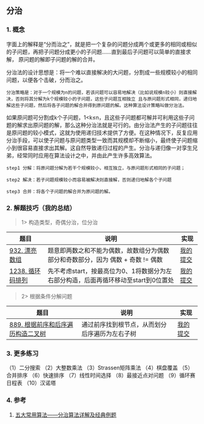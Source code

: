 ## 分治

### 1. 概念
字面上的解释是“分而治之”，就是把一个复杂的问题分成两个或更多的相同或相似的子问题，再把子问题分成更小的子问题……直到最后子问题可以简单的直接求解，
原问题的解即子问题的解的合并。

分治法的设计思想是：将一个难以直接解决的大问题，分割成一些规模较小的相同问题，以便各个击破，分而治之。

`分治策略是：对于一个规模为n的问题，若该问题可以容易地解决（比如说规模n较小）则直接解决，否则将其分解为k个规模较小的子问题，这些子问题互相独立
且与原问题形式相同，递归地解这些子问题，然后将各子问题的解合并得到原问题的解。这种算法设计策略叫做分治法。`

如果原问题可分割成k个子问题，1<k≤n，且这些子问题都可解并可利用这些子问题的解求出原问题的解，那么这种分治法就是可行的。由分治法产生的子问题往往
是原问题的较小模式，这就为使用递归技术提供了方便。在这种情况下，反复应用分治手段，可以使子问题与原问题类型一致而其规模却不断缩小，最终使子问题缩
小到很容易直接求出其解。这自然导致递归过程的产生。分治与递归像一对孪生兄弟，经常同时应用在算法设计之中，并由此产生许多高效算法。


```text
step1 分解：将原问题分解为若干个规模较小，相互独立，与原问题形式相同的子问题；

step2 解决：若子问题规模较小而容易被解决则直接解，否则递归地解各个子问题

step3 合并：将各个子问题的解合并为原问题的解。
```

### 2. 解题技巧（我的总结）

> 1> 构造类型，奇偶分治，位分治
> 
| 题目                                                                          | 说明                                               | 实现                                                                            |
|-----------------------------------------------------------------------------|--------------------------------------------------|-------------------------------------------------------------------------------|
| [932. 漂亮数组](https://leetcode.cn/problems/beautiful-array/description/) | 题意即两数之和不能为偶数，故数组分为偶数部分和奇数部分，因为 偶数 + 奇数 != 偶数     | [我的提交](https://leetcode.cn/problems/beautiful-array/submissions/471518075/) |
| [1238. 循环码排列](https://leetcode.cn/problems/circular-permutation-in-binary-representation/description/) | 先不考虑start，按最高位为0、1将数据分为左右部分构造，后面再循环移动至start到0位置处 | [我的提交](https://leetcode.cn/problems/circular-permutation-in-binary-representation/submissions/492496087/) |


> 2> 根据条件分解问题
>
| 题目                                                                        | 说明                      | 实现                                                                            |
|---------------------------------------------------------------------------|-------------------------|-------------------------------------------------------------------------------|
| [889. 根据前序和后序遍历构造二叉树](https://leetcode.cn/problems/construct-binary-tree-from-preorder-and-postorder-traversal/description/) | 通过前序找到根节点，从而划分后序遍历为左右子树 | [我的提交](https://leetcode.cn/problems/construct-binary-tree-from-preorder-and-postorder-traversal/submissions/471403005/) |



### 3. 更多练习

（1）二分搜索
（2）大整数乘法
（3）Strassen矩阵乘法
（4）棋盘覆盖
（5）合并排序
（6）快速排序
（7）线性时间选择
（8）最接近点对问题
（9）循环赛日程表
（10）汉诺塔

### 4. 参考
1. [五大常用算法——分治算法详解及经典例题](https://blog.csdn.net/qq_37763204/article/details/79519823) 